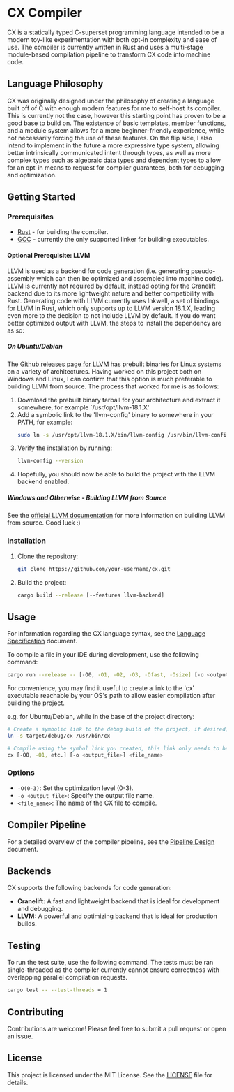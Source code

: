 # CX Compiler
CX is a statically typed C-superset programming language intended to be a modern
toy-like experimentation with both opt-in complexity and ease of use. The compiler
is currently written in Rust and uses a multi-stage module-based compilation pipeline
to transform CX code into machine code.

## Language Philosophy
CX was originally designed under the philosophy of creating a language built off of C with enough
modern features for me to self-host its compiler. This is currently not the case, however this 
starting point has proven to be a good base to build on. The existence of basic templates, member
functions, and a module system allows for a more beginner-friendly experience, while not necessarily
forcing the use of these features. On the flip side, I also intend to implement in the future a more
expressive type system, allowing better intrinsically communicated intent through types, as well as
more complex types such as algebraic data types and dependent types to allow for an opt-in means
to request for compiler guarantees, both for debugging and optimization.

## Getting Started

### Prerequisites

*   [Rust](https://www.rust-lang.org/tools/install) - for building the compiler.
*   [GCC](https://gcc.gnu.org/install/) - currently the only supported linker for building executables.

#### Optional Prerequisite: LLVM

LLVM is used as a backend for code generation (i.e. generating pseudo-assembly which can then be optimized and assembled into machine code).
LLVM is currently not required by default, instead opting for the Cranelift backend due to its more lightweight nature and better compatibility
with Rust. Generating code with LLVM currently uses Inkwell, a set of bindings for LLVM in Rust, which only supports up to LLVM version 18.1.X,
leading even more to the decision to not include LLVM by default. If you do want better optimized output with LLVM, the steps to install the 
dependency are as so:

##### On Ubuntu/Debian
The [Github releases page for LLVM](https://github.com/llvm/llvm-project/releases) has prebuilt binaries for Linux 
systems on a variety of architectures. Having worked on this project both on Windows and Linux, I can confirm that
this option is much preferable to building LLVM from source. The process that worked for me is as follows:

1. Download the prebuilt binary tarball for your architecture and extract it somewhere, for example `/usr/opt/llvm-18.1.X'
2. Add a symbolic link to the 'llvm-config' binary to somewhere in your PATH, for example:
   ```bash
   sudo ln -s /usr/opt/llvm-18.1.X/bin/llvm-config /usr/bin/llvm-config
   ```
3. Verify the installation by running:
   ```bash
   llvm-config --version
   ```
4. Hopefully, you should now be able to build the project with the LLVM backend enabled.

##### Windows and Otherwise - Building LLVM from Source
See the [official LLVM documentation](https://llvm.org/docs/GettingStarted.html#getting-the-source-code-and-building-llvm) for more information on building LLVM from source.
Good luck :)

### Installation

1.  Clone the repository:
    ```bash
    git clone https://github.com/your-username/cx.git
    ```
2.  Build the project:
    ```bash
    cargo build --release [--features llvm-backend]
    ```
    
## Usage

For information regarding the CX language syntax, see the [Language Specification](docs/language_spec.md) document.

To compile a file in your IDE during development, use the following command:

```bash
cargo run --release -- [-O0, -O1, -O2, -O3, -Ofast, -Osize] [-o <output_file>] <file_name>
```

For convenience, you may find it useful to create a link to the 'cx' executable reachable by your OS's path to allow easier compilation after building the project.

e.g. for Ubuntu/Debian, while in the base of the project directory:
```bash
# Create a symbolic link to the debug build of the project, if desired, the release build will be located in target/release/cx 
ln -s target/debug/cx /usr/bin/cx

# Compile using the symbol link you created, this link only needs to be created once assuming your project's directory does not change 
cx [-O0, -O1, etc.] [-o <output_file>] <file_name>
```

### Options

*   `-O(0-3)`: Set the optimization level (0-3).
*   `-o <output_file>`: Specify the output file name.
*   `<file_name>`: The name of the CX file to compile.

## Compiler Pipeline
For a detailed overview of the compiler pipeline, see the [Pipeline Design](docs/pipeline_design.md) document.

## Backends

CX supports the following backends for code generation:

*   **Cranelift:** A fast and lightweight backend that is ideal for development and debugging.
*   **LLVM:** A powerful and optimizing backend that is ideal for production builds.

## Testing

To run the test suite, use the following command. The tests must be ran single-threaded as the compiler currently cannot ensure correctness with overlapping parallel compilation requests.

```bash
cargo test -- --test-threads = 1
```

## Contributing

Contributions are welcome! Please feel free to submit a pull request or open an issue.

## License

This project is licensed under the MIT License. See the [LICENSE](LICENSE) file for details.
